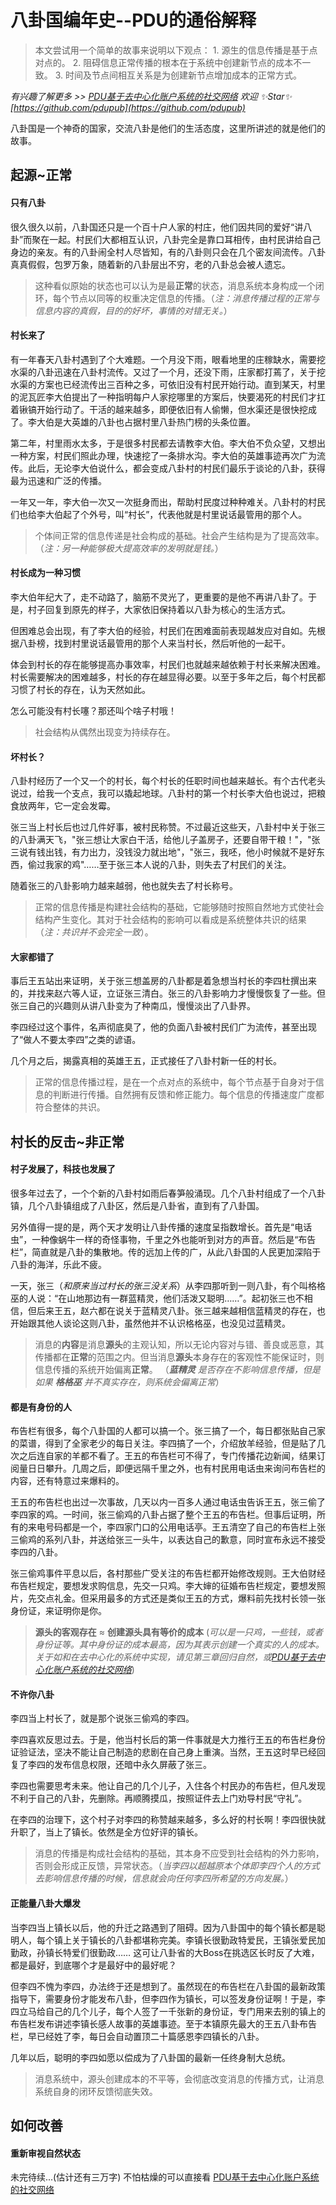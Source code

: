 # 八卦国编年史--PDU的通俗解释

> 本文尝试用一个简单的故事来说明以下观点：
     1. 源生的信息传播是基于点对点的。
     2. 阻碍信息正常传播的根本在于系统中创建新节点的成本不一致。
     3. 时间及节点间相互关系是为创建新节点增加成本的正常方式。 

*有兴趣了解更多 >> [PDU基于去中心化账户系统的社交网络](https://github.com/pdupub/Documentation/blob/master/zh-CN/WhitePaper.md)*
*欢迎 ✨Star✨ [https://github.com/pdupub](https://github.com/pdupub)*

八卦国是一个神奇的国家，交流八卦是他们的生活态度，这里所讲述的就是他们的故事。

## 起源~正常
#### 只有八卦
很久很久以前，八卦国还只是一个百十户人家的村庄，他们因共同的爱好“讲八卦”而聚在一起。村民们大都相互认识，八卦完全是靠口耳相传，由村民讲给自己身边的亲友。有的八卦闹全村人尽皆知，有的八卦则只会在几个密友间流传。八卦真真假假，包罗万象，随着新的八卦层出不穷，老的八卦总会被人遗忘。

> 这种看似原始的状态也可以认为是最**正常**的状态，消息系统本身构成一个闭环，每个节点以同等的权重决定信息的传播。（*注：消息传播过程的正常与信息内容的真假，目的的好坏，事情的对错无关。*）

#### 村长来了
有一年春天八卦村遇到了个大难题。一个月没下雨，眼看地里的庄稼缺水，需要挖水渠的八卦迅速在八卦村流传。又过了一个月，还没下雨，庄家都打蔫了，关于挖水渠的方案也已经流传出三百种之多，可依旧没有村民开始行动。直到某天，村里的泥瓦匠李大伯提出了一种指明每户人家挖哪里的方案后，快要渴死的村民们才扛着锹镐开始行动了。干活的越来越多，即便依旧有人偷懒，但水渠还是很快挖成了。李大伯是大英雄的八卦也占据村里八卦热门榜的头条位置。

第二年，村里雨水太多，于是很多村民都去请教李大伯。李大伯不负众望，又想出一种方案，村民们照此办理，快速挖了一条排水沟。李大伯的英雄事迹再次广为流传。此后，无论李大伯说什么，都会变成八卦村的村民们最乐于谈论的八卦，获得最为迅速和广泛的传播。

一年又一年，李大伯一次又一次挺身而出，帮助村民度过种种难关。八卦村的村民们也给李大伯起了个外号，叫“村长”，代表他就是村里说话最管用的那个人。

> 个体间正常的信息传递是社会构成的基础。社会产生结构是为了提高效率。（*注：另一种能够极大提高效率的发明就是钱。*）

#### 村长成为一种习惯
李大伯年纪大了，走不动路了，脑筋不灵光了，更重要的是他不再讲八卦了。于是，村子回复到原先的样子，大家依旧保持着以八卦为核心的生活方式。

但困难总会出现，有了李大伯的经验，村民们在困难面前表现越发应对自如。先根据八卦榜，找到村里说话最管用的那个人来当村长，然后听他的一起干。

体会到村长的存在能够提高办事效率，村民们也就越来越依赖于村长来解决困难。村长需要解决的困难越多，村长的存在越显得必要。以至于多年之后，每个村民都习惯了村长的存在，认为天然如此。

怎么可能没有村长噻？那还叫个啥子村哦！

> 社会结构从偶然出现变为持续存在。

#### 坏村长？
八卦村经历了一个又一个的村长，每个村长的任职时间也越来越长。有个古代老头说过，给我一个支点，我可以撬起地球。八卦村的第一个村长李大伯也说过，把粮食放两年，它一定会发霉。

张三当上村长后也过几件好事，被村民称赞。不过最近这些天，八卦村中关于张三的八卦满天飞，"张三想让大家白干活，给他儿子盖房子，还要自带干粮！"，"张三说有钱出钱，有力出力，没钱没力就出地"，"张三，我呸，他小时候就不是好东西，偷过我家的鸡"……至于张三本人说的八卦，则失去了村民们的关注。

随着张三的八卦影响力越来越弱，他也就失去了村长称号。

> 正常的信息传播是构建社会结构的基础，它能够随时按照自然地方式使社会结构产生变化。其对于社会结构的影响可以看成是系统整体共识的结果（*注：共识并不会完全一致*）。

#### 大家都错了
事后王五站出来证明，关于张三想盖房的八卦都是着急想当村长的李四杜撰出来的，并找来赵六等人证，立证张三清白。张三的八卦影响力才慢慢恢复了一些。但张三自己的兴趣则从讲八卦变为了种南瓜，慢慢淡出了八卦界。

李四经过这个事件，名声彻底臭了，他的负面八卦被村民们广为流传，甚至出现了“做人不要太李四”之类的谚语。

几个月之后，揭露真相的英雄王五，正式接任了八卦村新一任的村长。

> 正常的信息传播过程，是在一个点对点的系统中，每个节点基于自身对于信息的判断进行传播。自然拥有反馈和修正能力。每个信息的传播速度广度都符合整体的共识。

## 村长的反击~非正常
#### 村子发展了，科技也发展了
很多年过去了，一个个新的八卦村如雨后春笋般涌现。几个八卦村组成了一个八卦镇，几个八卦镇组成了八卦区，然后是八卦省，直到有了八卦国。

另外值得一提的是，两个天才发明让八卦传播的速度呈指数增长。首先是“电话虫”，一种像蜗牛一样的奇怪事物，千里之外也能听到对方的声音。然后是“布告栏”，简直就是八卦的集散地。传的远加上传的广，从此八卦国的人民更加深陷于八卦的海洋，乐此不疲。

一天，张三（*和原来当过村长的张三没关系*）从李四那听到一则八卦，有个叫格格巫的人说：“在山地那边有一群蓝精灵，他们活泼又聪明……”。起初张三也不相信，但后来王五，赵六都在说关于蓝精灵八卦。张三越来越相信蓝精灵的存在，也开始跟其他人谈论这则八卦，虽然他并不认识格格巫，也没见过蓝精灵。

> 消息的**内容**是消息**源头**的主观认知，所以无论内容对与错、善良或恶意，其传播都在**正常**的范围之内。但当消息**源头**本身存在的客观性不能保证时，则信息传播的系统开始偏离**正常**。
（***蓝精灵** 是否存在不影响信息传播，但是如果* ***格格巫** 并不真实存在，则系统会偏离正常*）

#### 都是有身份的人
布告栏有很多，每个八卦国的人都可以搞一个。张三搞了一个，每日都张贴自己家的菜谱，得到了全家老少的每日关注。李四搞了一个，介绍放羊经验，但是贴了几次之后连自家的羊都不看了。王五的布告栏可不得了，专门传播花边新闻，结果订阅量日日攀升。几周之后，即便远隔千里之外，也有村民用电话虫来询问布告栏的内容，还有特意过来爆料的。

王五的布告栏也出过一次事故，几天以内一百多人通过电话虫告诉王五，张三偷了李四家的鸡。一时间，张三偷鸡的八卦占据了整个王五的布告栏。但事后证明，所有的来电号码都是一个，李四家门口的公用电话亭。王五清空了自己的布告栏上张三偷鸡的系列八卦，并送给张三一头牛，以表达自己的歉意，同时宣布永远不接受李四的八卦。

张三偷鸡事件平息以后，各村那些广受关注的布告栏都开始修改规则。王大伯财经布告栏规定，要想发求购信息，先交一只鸡。李大婶的征婚布告栏规定，要想发照片，先交点礼金。但采用最多的方式还是类似王五的方式，爆料前先找村长领一张身份证，来证明你是你。

> **源头的客观存在** ≈ **创建源头具有等价的成本**
(*可以是一只鸡，一些钱，或者身份证等。其中身份证的成本最高，因为其表示创建一个真实的人的成本。关于如和在去中心化的系统中实现，请见第三章回归自然，或[PDU基于去中心化账户系统的社交网络](https://github.com/pdupub/Documentation/blob/master/zh-CN/WhitePaper.md)*)

#### 不许你八卦
李四当上村长了，就是那个说张三偷鸡的李四。

李四喜欢反思过去。于是，他当村长后的第一件事就是大力推行王五的布告栏身份证验证法，坚决不能让自己制造的悲剧在自己身上重演。当然，王五这时早已经回复了李四的发布信息权限，还暗中永久屏蔽了张三。

李四也需要思考未来。他让自己的几个儿子，入住各个村民办的布告栏，但凡发现不利于自己的八卦，先删除。再顺腾摸瓜，按照证件去上门劝导村民“守礼”。

在李四的治理下，这个村子对李四的称赞越来越多，多么好的村长啊！李四很快就升职了，当上了镇长。依然是全方位好评的镇长。

> 消息的传播是构成社会结构的基础，其本身不应受到社会结构的外力影响，否则会形成正反馈，异常状态。（*当李四以超越原本个体即李四个人的方式去影响信息传播的时候，信息就会向任何李四所希望的方向发展。*）

#### 正能量八卦大爆发
当李四当上镇长以后，他的升迁之路遇到了阻碍。因为八卦国中的每个镇长都是聪明人，每个镇上关于镇长的八卦都堪称完美。李镇长很勤政特爱民，王镇张爱民加勤政，孙镇长特爱们很勤政…… 这可让八卦省的大Boss在挑选区长时反了大难，都是最好，到底哪个才是最好中的最好呢？

但李四不愧为李四，办法终于还是想到了。虽然现在的布告栏在八卦国的最新政策指导下，需要身份才能发布八卦，但李四作为镇长，可以签发身份证啊！于是，李四立马给自己的几个儿子，每个人签了一千张新的身份证，专门用来去别的镇上的布告栏发布讲述李镇长感人故事的英雄事迹。至于本镇原先最大的王五八卦布告栏，早已经姓了李，每日会自动置顶二十篇感恩李四镇长的八卦。

几年以后，聪明的李四如愿以偿成为了八卦国的最新一任终身制大总统。

> 消息系统中，源头创建成本的不平等，会彻底改变消息的传播方式，让消息系统自身的闭环反馈彻底失效。

## 如何改善
#### 重新审视自然状态



未完待续...(估计还有三万字)
不怕枯燥的可以直接看 [PDU基于去中心化账户系统的社交网络](https://github.com/pdupub/Documentation/blob/master/zh-CN/WhitePaper.md)
